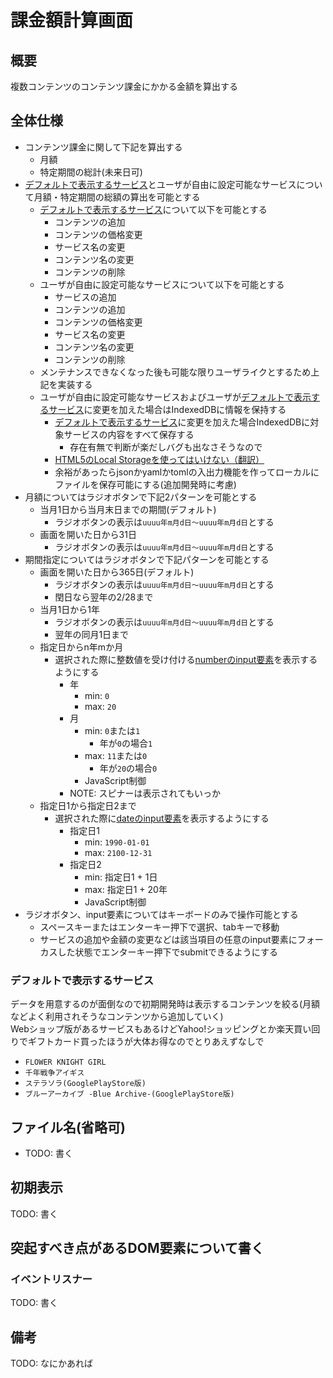 # 課金額計算画面

## 概要

複数コンテンツのコンテンツ課金にかかる金額を算出する


## 全体仕様

- コンテンツ課金に関して下記を算出する
    - 月額
    - 特定期間の総計(未来日可)
- [デフォルトで表示するサービス](#デフォルトで表示するサービス)とユーザが自由に設定可能なサービスについて月額・特定期間の総額の算出を可能とする
    - [デフォルトで表示するサービス](#デフォルトで表示するサービス)について以下を可能とする
        - コンテンツの追加
        - コンテンツの価格変更
        - サービス名の変更
        - コンテンツ名の変更
        - コンテンツの削除
    - ユーザが自由に設定可能なサービスについて以下を可能とする
        - サービスの追加
        - コンテンツの追加
        - コンテンツの価格変更
        - サービス名の変更
        - コンテンツ名の変更
        - コンテンツの削除
    - メンテナンスできなくなった後も可能な限りユーザライクとするため上記を実装する
    - ユーザが自由に設定可能なサービスおよびユーザが[デフォルトで表示するサービス](#デフォルトで表示するサービス)に変更を加えた場合はIndexedDBに情報を保持する
        - [デフォルトで表示するサービス](#デフォルトで表示するサービス)に変更を加えた場合IndexedDBに対象サービスの内容をすべて保存する
            - 存在有無で判断が楽だしバグも出なさそうなので
        - [HTML5のLocal Storageを使ってはいけない（翻訳）](https://techracho.bpsinc.jp/hachi8833/2024_04_05/80851)
        - 余裕があったらjsonかyamlかtomlの入出力機能を作ってローカルにファイルを保存可能にする(追加開発時に考慮)
- 月額についてはラジオボタンで下記2パターンを可能とする
    - 当月1日から当月末日までの期間(デフォルト)
        - ラジオボタンの表示は`uuuu年m月d日～uuuu年m月d日`とする
    - 画面を開いた日から31日
        - ラジオボタンの表示は`uuuu年m月d日～uuuu年m月d日`とする
- 期間指定についてはラジオボタンで下記パターンを可能とする
    - 画面を開いた日から365日(デフォルト)
        - ラジオボタンの表示は`uuuu年m月d日～uuuu年m月d日`とする
        - 閏日なら翌年の2/28まで
    - 当月1日から1年
        - ラジオボタンの表示は`uuuu年m月d日～uuuu年m月d日`とする
        - 翌年の同月1日まで
    - 指定日からn年mか月
        - 選択された際に整数値を受け付ける[numberのinput要素](https://developer.mozilla.org/ja/docs/Web/HTML/Reference/Elements/input/number)を表示するようにする
            - 年
                - min: `0`
                - max: `20`
            - 月
                - min: `0`または`1`
                    - 年が`0`の場合`1`
                - max: `11`または`0`
                    - 年が`20`の場合`0`
                - JavaScript制御
            - NOTE: スピナーは表示されてもいっか
    - 指定日1から指定日2まで
        - 選択された際に[dateのinput要素](https://developer.mozilla.org/ja/docs/Web/HTML/Reference/Elements/input/date)を表示するようにする
            - 指定日1
                - min: `1990-01-01`
                - max: `2100-12-31`
            - 指定日2
                - min: 指定日1 + 1日
                - max: 指定日1 + 20年
                - JavaScript制御
- ラジオボタン、input要素についてはキーボードのみで操作可能とする
    - スペースキーまたはエンターキー押下で選択、tabキーで移動
    - サービスの追加や金額の変更などは該当項目の任意のinput要素にフォーカスした状態でエンターキー押下でsubmitできるようにする

### デフォルトで表示するサービス

データを用意するのが面倒なので初期開発時は表示するコンテンツを絞る(月額などよく利用されそうなコンテンツから追加していく)  
Webショップ版があるサービスもあるけどYahoo!ショッピングとか楽天買い回りでギフトカード買ったほうが大体お得なのでとりあえずなしで

- `FLOWER KNIGHT GIRL`
- `千年戦争アイギス`
- `ステラソラ(GooglePlayStore版)`
- `ブルーアーカイブ -Blue Archive-(GooglePlayStore版)`

## ファイル名(省略可)

- TODO: 書く

## 初期表示

TODO: 書く

## 突起すべき点があるDOM要素について書く

### イベントリスナー

TODO: 書く

## 備考

TODO: なにかあれば
